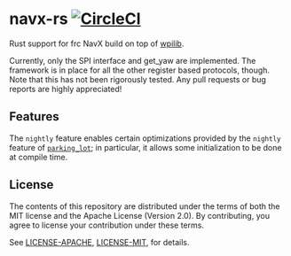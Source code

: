 # navx-rs [![CircleCI][status-badge]][circle-ci-link]
Rust support for frc NavX build on top of [wpilib](https://github.com/Lytigas/first-rust-competition).

Currently, only the SPI interface and get_yaw are implemented. The framework is in place for all the other register based protocols, though. Note that this has not been rigorously tested. Any pull requests or bug reports are highly appreciated!

## Features
The `nightly` feature enables certain optimizations provided by the `nightly`
feature of [`parking_lot`]; in particular, it allows some initialization
to be done at compile time.
## License

The contents of this repository are distributed under the terms of both the
MIT license and the Apache License (Version 2.0). By contributing, you agree
to license your contribution under these terms.

See [LICENSE-APACHE](LICENSE-APACHE), [LICENSE-MIT](LICENSE-MIT), for details.

[`parking_lot`]: https://github.com/Amanieu/parking_lot
[status-badge]:
https://circleci.com/gh/Eaglestrike/navx-rs.svg?style=shield
[circle-ci-link]:
https://circleci.com/gh/Eaglestrike/navx-rs
